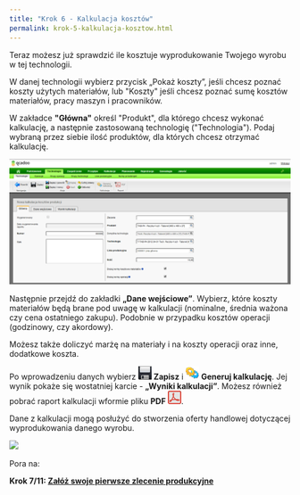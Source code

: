 ```yaml
---
title: "Krok 6 - Kalkulacja kosztów"
permalink: krok-5-kalkulacja-kosztow.html
---
```

 Teraz możesz już sprawdzić ile kosztuje wyprodukowanie Twojego wyrobu w tej technologii. 

W danej technologii wybierz przycisk „Pokaż koszty”, jeśli chcesz poznać koszty użytych materiałów, lub "Koszty" jeśli chcesz poznać sumę kosztów materiałów, pracy maszyn i pracowników.

W zakładce **"Główna"** określ "Produkt", dla którego chcesz wykonać kalkulację, a następnie zastosowaną technologię ("Technologia"). Podaj wybraną przez siebie ilość produktów, dla których chcesz otrzymać kalkulację.

[![](/images/Technologia-%20technologia-%20koszty-%20g%C5%82%C3%B3wna.png)](/images/Technologia-%20technologia-%20koszty-%20g%C5%82%C3%B3wna.png)

Następnie przejdź do zakładki **„Dane wejściowe”**. Wybierz, które koszty materiałów będą brane pod uwagę w kalkulacji (nominalne, średnia ważona czy cena ostatniego zakupu). Podobnie w przypadku kosztów operacji (godzinowy, czy akordowy).

Możesz także doliczyć marżę na materiały i na koszty operacji oraz inne, dodatkowe koszta.

Po wprowadzeniu danych wybierz ![](/images/zapisz.png) **Zapisz** i ![](/images/generateIcon24.png) **Generuj kalkulację**. Jej wynik pokaże się wostatniej karcie - **„Wyniki kalkulacji”**. Możesz również pobrać raport kalkulacji wformie pliku **PDF**  ![](/images/pdfIcon24.png).

Dane z kalkulacji mogą posłużyć do stworzenia oferty handlowej dotyczącej wyprodukowania danego wyrobu.

[![](/images/technologie-%20technologie-%20koszty0%20dane%20wej%C5%9Bciowe.png)](/images/technologie-%20technologie-%20koszty0%20dane%20wej%C5%9Bciowe.png)
  
  

Pora na:

**Krok 7/11: [Załóż swoje pierwsze zlecenie produkcyjne](/krok-6-zlecenia-produkcyjne)**
